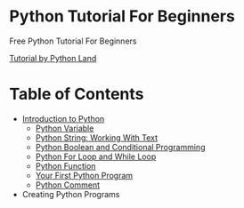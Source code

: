 # Python Tutorial For Beginners 
Free Python Tutorial For Beginners

[Tutorial by Python Land](https://python.land/python-tutorial)

Table of Contents
=================

* [Introduction to Python](https://github.com/eduardo-nakamura/introduction-to-python/tree/master/01-basics)
    * [Python Variable](https://github.com/eduardo-nakamura/introduction-to-python/blob/master/01-basics/001-variable.py)
    * [Python String: Working With Text](https://github.com/eduardo-nakamura/introduction-to-python/blob/master/01-basics/002-strings.py)
    * [Python Boolean and Conditional Programming](https://github.com/eduardo-nakamura/introduction-to-python/blob/master/01-basics/003-python-boolean-and-operators.py)
    * [Python For Loop and While Loop](https://github.com/eduardo-nakamura/introduction-to-python/blob/master/01-basics/004-python-for-loop.py)
    * [Python Function](https://github.com/eduardo-nakamura/introduction-to-python/blob/master/01-basics/005-functions.py)
    * [Your First Python Program](https://github.com/eduardo-nakamura/introduction-to-python/blob/master/01-basics/006-your-first-program.py)
    * [Python Comment](https://github.com/eduardo-nakamura/introduction-to-python/blob/master/01-basics/007-python-comment.py)
* Creating Python Programs
<!-- * [](https://github.com/eduardo-nakamura/introduction-to-python/blob/master/00x-xxxx.py) -->
